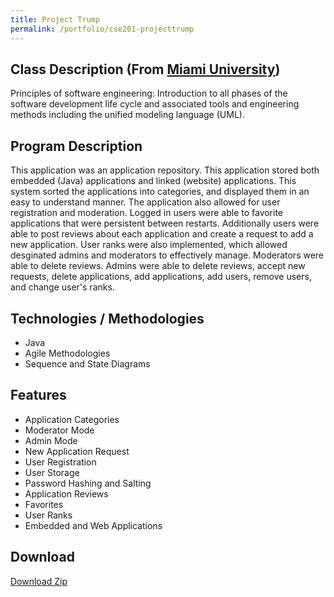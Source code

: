 ```yaml
---
title: Project Trump
permalink: /portfolio/cse201-projecttrump
---
```

## Class Description (From [Miami University](https://www.miamioh.edu/cec/academics/departments/cse/academics/course-descriptions/cse-201/index.html))
Principles of software engineering: Introduction to all phases of the software development life cycle and associated tools and engineering methods including the unified modeling language (UML).
## Program Description
This application was an application repository.  This application stored both embedded (Java) applications and linked (website) applications.  This system sorted the applications into categories, and displayed them in an easy to understand manner.  The application also allowed for user registration and moderation.  Logged in users were able to favorite applications that were persistent between restarts.  Additionally users were able to post reviews about each application and create a request to add a new application.  User ranks were also implemented, which allowed desginated admins and moderators to effectively manage.  Moderators were able to delete reviews.  Admins were able to delete reviews, accept new requests, delete applications, add applications, add users, remove users, and change user's ranks.  
## Technologies / Methodologies
* Java
* Agile Methodologies
* Sequence and State Diagrams
## Features
* Application Categories
* Moderator Mode
* Admin Mode
* New Application Request
* User Registration
* User Storage
* Password Hashing and Salting
* Application Reviews
* Favorites
* User Ranks
* Embedded and Web Applications
## Download
[Download Zip](/assets/portfolio/cse201_projecttrump.zip)